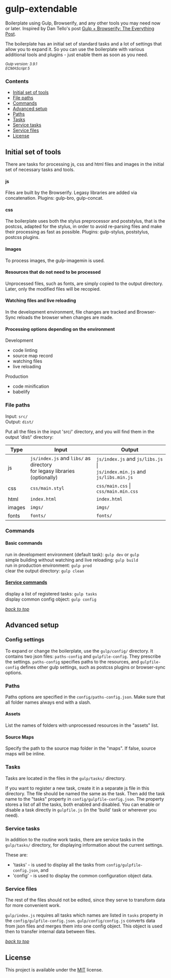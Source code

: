 # gulp-extendable

Boilerplate using Gulp, Browserify, and any other tools you may need now or later. 
Inspired by Dan Tello's post [Gulp + Browserify: The Everything Post](https://www.viget.com/articles/gulp-browserify-starter-faq/).

The boilerplate has an initial set of standard tasks and a lot of settings that allow you to expand it.
So you can use the boilerplate with various additional tools and plugins - just enable them as soon as you need.

*<sub>Gulp version: 3.9.1</sub>*  
*<sub>ECMAScript 5</sub>*

### Contents
- [Initial set of tools](#initial-set-of-tools)
- [File paths](#file-paths)
- [Commands](#commands)
- [Advanced setup](#advanced-setup)
- [Paths](#paths)
- [Tasks](#tasks)
- [Service tasks](#service-tasks)
- [Service files](#service-files)
- [License](#license)  

## Initial set of tools

There are tasks for processing js, css and html files and images in the initial set of necessary tasks and tools.

#### js

Files are built by the Browserify. Legasy libraries are added via concatenation. Plugins: gulp-bro, gulp-concat.

#### css

The boilerplate uses both the stylus preprocessor and poststylus, that is the postcss, adapted for the stylus, 
in order to avoid re-parsing files and make their processing as fast as possible. Plugins: gulp-stylus, poststylus, postcss plugins.

#### Images

To process images, the gulp-imagemin is used.

#### Resources that do not need to be processed

Unprocessed files, such as fonts, are simply copied to the output directory. Later, only the modified files will be recopied.

#### Watching files and live reloading

In the development environment, file changes are tracked and Browser-Sync reloads the browser when changes are made.
 
#### Processing options depending on the environment

Development
- code linting
- source map record
- watching files
- live reloading

Production
- code minification 
- babelify 

### File paths

Input: `src/`  
Output: `dist/`

Put all the files in the input 'src/' directory, and you will find them in the output 'dist/' directory:

| Type | Input | Output |
| --- | --- | --- |
| js  | `js/index.js` and `libs/` as directory  <br> for legasy libraries (optionally) | `js/index.js` and `js/libs.js` \|  <br> `js/index.min.js` and `js/libs.min.js` |
| css | `css/main.styl` | `css/main.css` \| `css/main.min.css` |
| html | `index.html` | `index.html` |
| images | `imgs/` | `imgs/` |
| fonts | `fonts/` | `fonts/` |  


### Commands

#### Basic commands

run in development environment (default task): `gulp dev` or `gulp`  
simple building without watching and live reloading: `gulp build`  
run in production environment: `gulp prod`  
clear the output directory: `gulp clean`  

#### [Service commands](#service-tasks)

display a list of registered tasks: `gulp tasks`  
display common config object: `gulp config`  

*[back to top](#gulp-extendable)*  

## Advanced setup

### Config settings

To expand or change the boilerplate, use the `gulp/config/` directory. It contains two json files: `paths-config` and `gulpfile-config`. They prescribe the settings.
`paths-config` specifies paths to the resources, and `gulpfile-config` defines other gulp settings, such as postcss plugins or browser-sync options.

### Paths

Paths options are specified in the `config/paths-config.json`. Make sure that all folder names always end with a slash.

#### Assets

List the names of folders with unprocessed resources in the "assets" list.

#### Source Maps

Specify the path to the source map folder in the "maps". If false, source maps will be inline.

### Tasks

Tasks are located in the files in the `gulp/tasks/` directory.

If you want to register a new task, create it in a separate js file in this directory. The file should be named the same as the task.
Then add the task name to the "tasks" property in `config/gulpfile-config.json`. The property stores a list of all the tasks, both enabled and disabled.
You can enable or disable a task directly in `gulpfile.js` (in the 'build' task or wherever you need).

### Service tasks

In addition to the routine work tasks, there are service tasks in the `gulp/tasks/` directory, for displaying information about the current settings.

These are: 
- 'tasks' - is used to display all the tasks from `config/gulpfile-config.json`, and
- 'config' - is used to display the common configuration object data.

### Service files

The rest of the files should not be edited, since they serve to transform data for more convenient work.

`gulp/index.js` requires all tasks which names are listed in `tasks` property in the `config/gulpfile-config.json`.
`gulp/config/config.js` converts data from json files and merges them into one config object. This object is used then to transfer internal data between files.

*[back to top](#gulp-extendable)*  

## License
This project is available under the [MIT](https://opensource.org/licenses/mit-license.php) license.  